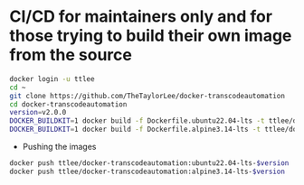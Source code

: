 # CI/CD for maintainers only and for those trying to build their own image from the source
```sh
docker login -u ttlee
cd ~
git clone https://github.com/TheTaylorLee/docker-transcodeautomation
cd docker-transcodeautomation
version=v2.0.0
DOCKER_BUILDKIT=1 docker build -f Dockerfile.ubuntu22.04-lts -t ttlee/docker-transcodeautomation:ubuntu22.04-lts-$version .
DOCKER_BUILDKIT=1 docker build -f Dockerfile.alpine3.14-lts -t ttlee/docker-transcodeautomation:alpine3.14-lts-$version .
```

- Pushing the images
```sh
docker push ttlee/docker-transcodeautomation:ubuntu22.04-lts-$version
docker push ttlee/docker-transcodeautomation:alpine3.14-lts-$version
```